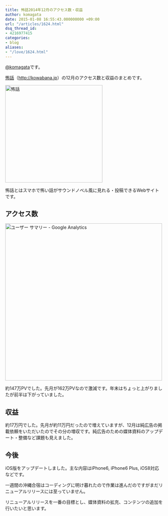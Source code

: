 ```yaml
---
title: 怖話2014年12月のアクセス数・収益
author: komagata
date: 2015-01-08 16:55:43.000000000 +09:00
url: "/articles/1624.html"
dsq_thread_id:
- 4216977415
categories:
- blog
aliases:
- "/love/1624.html"
---
```

[@komagata][1]です。

<a title="怖話" href="http://kowabana.jp" target="_blank">怖話</a>（<a title="怖話" href="http://kowabana.jp" target="_blank">http://kowabana.jp</a>）の12月のアクセス数と収益のまとめです。


  <a href="http://kowabana.jp"><img alt="怖話" width="310px" src="http://i.gyazo.com/ff5b492d054535e070efa53593bbbc26.png" /></a>


怖話とはスマホで怖い話がサウンドノベル風に見れる・投稿できるWebサイトです。

## アクセス数


  <img alt="ユーザー サマリー - Google Analytics" src="http://i.gyazo.com/98cf3ef9e71c4a72dd27c13165fc6e88.png" width="500px" />


約147万PVでした。先月が162万PVなので激減です。年末はちょっと上がりましたが前半は下がっていました。

## 収益

約17万円でした。先月が約11万円だったので増えていますが、12月は純広告の掲載依頼をいただいたのでその分の増収です。純広告のための媒体資料のアップデート・整備など課題も見えました。

## 今後

iOS版をアップデートしました。主な内容はiPhone6, iPhone6 Plus, iOS8対応などです。

一週間の沖縄合宿はコーディングに明け暮れたので作業は進んだのですがまだリニューアルリリースには至っていません。

リニューアルリリースを一番の目標とし、媒体資料の拡充、コンテンツの追加を行いたいと思います。

 [1]: http://twitter.com/komagata